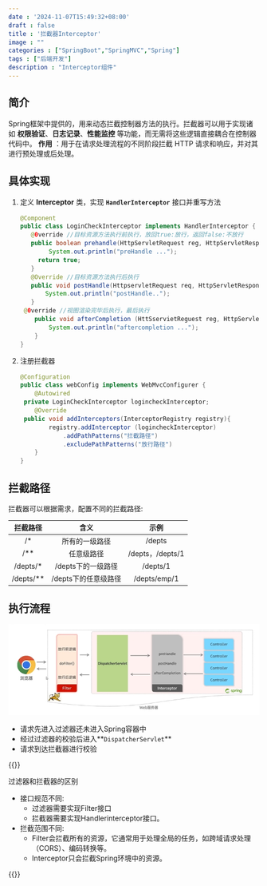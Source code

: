 ```yaml
---
date : '2024-11-07T15:49:32+08:00'
draft : false
title : '拦截器Interceptor'
image : ""
categories : ["SpringBoot","SpringMVC","Spring"]
tags : ["后端开发"]
description : "Interceptor组件"
---
```


## 简介

Spring框架中提供的，用来动态拦截控制器方法的执行。拦截器可以用于实现诸如 **权限验证**、**日志记录**、**性能监控** 等功能，而无需将这些逻辑直接耦合在控制器代码中。
**作用** ：用于在请求处理流程的不同阶段拦截 HTTP 请求和响应，并对其进行预处理或后处理。

## 具体实现

1. 定义 **Interceptor** 类，实现 **`HandlerInterceptor`** 接口并重写方法

   ```java
   @Component
   public class LoginCheckInterceptor implements HandlerInterceptor {
      @0verride //目标资源方法执行前执行，放回true:放行，返回false:不放行
      public boolean prehandle(HttpServletRequest reg, HttpServletResponse resp, object handler) throws Exception {
           System.out.println("preHandle ...");
   		return true;
      }
      @Override //目标资源方法执行后执行
      public void postHandle(HttpservletRequest req, HttpServletResponse resp, object handler, ModelAndview modelAndview){
          System.out.println("postHandle..");
      }
   	@0verride //视图渲染完毕后执行，最后执行
       public void afterCompletion (HttSservietReguest reg, HttpServletResponse resp, Object handler, Exception ex) {
           System.out.println("aftercompletion ...");
       }
   }
   ```

2. 注册拦截器

   ```java
   @Configuration
   public class webConfig implements WebMvcConfigurer {
       @Autowired
   	private LoginCheckInterceptor logincheckInterceptor;
       @Override
   	public void addInterceptors(InterceptorRegistry registry){
           registry.addInterceptor (logincheckInterceptor)
               .addPathPatterns("拦截路径")
               .excludePathPatterns("放行路径")
       }
   }
   ```

## 拦截路径

拦截器可以根据需求，配置不同的拦截路径:

| 拦截路径  |         含义         |       示例       |
| :-------: | :------------------: | :--------------: |
|    /*     |    所有的一级路径    |      /depts      |
|    /**    |      任意级路径      | /depts，/depts/1 |
| /depts/*  |  /depts下的一级路径  |     /depts/1     |
| /depts/** | /depts下的任意级路径 |   /depts/emp/1   |

## 执行流程

![](微信截图_20241107162538.png)

- 请求先进入过滤器还未进入Spring容器中
- 经过过滤器的校验后进入**`DispatcherServlet`**
- 请求到达拦截器进行校验

{{<notice tip>}}

过滤器和拦截器的区别

- 接口规范不同:
  - 过滤器需要实现Filter接口
  - 拦截器需要实现Handlerinterceptor接口。
- 拦截范围不同:
  - Filter会拦截所有的资源，它通常用于处理全局的任务，如跨域请求处理（CORS）、编码转换等。
  - Interceptor只会拦截Spring环境中的资源。

{{</notice>}}
